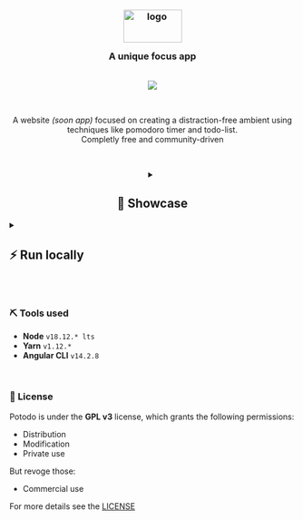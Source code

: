 <h3 align="center">
<a href="https://potodo.live">
<img src="https://user-images.githubusercontent.com/53125029/202863003-9eb276fe-b641-4466-9d3b-d0a6f650441e.svg" width="103px" height="58px" alt="logo">
</a><br/>
<img src="https://raw.githubusercontent.com/catppuccin/catppuccin/main/assets/misc/transparent.png" height="30" width="0px"/>
A unique focus app
<img src="https://raw.githubusercontent.com/catppuccin/catppuccin/main/assets/misc/transparent.png" height="30" width="0px"/>
</h3>
&nbsp;

<div align="center">
<img src="https://img.shields.io/github/license/PotodoApp/potodo?color=blue"> 
</div>

&nbsp;

<p align="center">
A website <em>(soon app)</em> focused on creating a distraction-free ambient using techniques like pomodoro timer and todo-list.<br>
Completly free and community-driven
</p>

&nbsp;

<details>
<summary align="center"><h2>📸 Showcase</h2></summary>

![Main screen](https://user-images.githubusercontent.com/53125029/202861400-b66fb043-c5ad-44d6-9ecd-7fd97cf8d9ea.png)
![Timer screen](https://user-images.githubusercontent.com/53125029/202861416-f0fbecd6-beca-46ab-b723-21b26a4de9b5.png)
![Setting Screen](https://user-images.githubusercontent.com/53125029/202861436-96cf50fa-bd11-4993-8253-908e001de289.png)

</details>
<details>
<summary><h2>⚡ Run locally </h2></summary>
This app doesn't have a Docker build, still necessary the use of Angular CLI  
Before, make sure you have installed Node 18v lts and NPM

To download Angular CLI execute:  
```npm i -g @angular/cli```  

And this app uses yarn as package manager since it builds faster than NPM
Check if you have currently installed: `yarn -v`  
If not, execute:  
```npm i -g yarn```  

After downloading the requirements, enter on the downloaded repository and execute:  
```ng serve```  
to run locally.   
Finally, enter on: `http://localhost:4200/`  

</details>

&nbsp;

### ⛏ Tools used
- **Node** `v18.12.* lts`
- **Yarn** `v1.12.*`
- **Angular CLI** `v14.2.8`  

&nbsp;

### 📜 License
Potodo is under the **GPL v3** license, which grants the following permissions:  

- Distribution
- Modification
- Private use

But revoge those:
- Commercial use

For more details see the [LICENSE](https://github.com/juniokoi/Potodo/blob/main/LICENSE)

